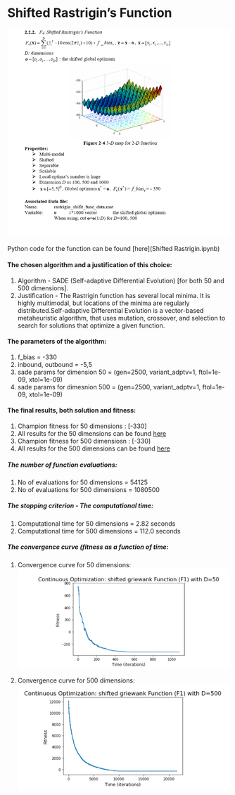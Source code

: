 # Shifted Rastrigin’s Function

![](images/rastrigin.png)

Python code for the function can be found [here](Shifted Rastrigin.ipynb)

#### The chosen algorithm and a justification of this choice:
1. Algorithm - SADE (Self-adaptive Differential Evolution) [for both 50 and 500 dimensions].
2. Justification - The Rastrigin function has several local minima. It is highly multimodal, but locations of the minima are regularly
distributed.Self-adaptive Differential Evolution is a vector-based metaheuristic algorithm, that uses mutation, crossover, and selection to search for
solutions that optimize a given function.


#### The parameters of the algorithm:
1. f_bias = -330
2. inbound, outbound = -5,5
3. sade params for dimension 50  = (gen=2500, variant_adptv=1, ftol=1e-09, xtol=1e-09)
4. sade params for dimesnion 500 = (gen=2500, variant_adptv=1, ftol=1e-09, xtol=1e-09)
                                         
#### The final results, both solution and fitness:
1. Champion fitness for 50 dimensions  : [-330]
2. All results for the 50 dimensions can be found [here](Fitness%20Result/fitness50.txt)
3. Champion fitness for 500 dimensiosn : [-330]
4. All results for the 500 dimensions can be found [here](Fitness%20Result/fitness500.txt)

##### The number of function evaluations: 
1. No of evaluations for 50 dimensions = 54125
2. No of evaluations for 500 dimensions = 1080500

##### The stopping criterion - The computational time:
1. Computational time for 50 dimensions = 2.82 seconds
2. Computational time for 500 dimensions = 112.0 seconds

##### The convergence curve (fitness as a function of time:
1. Convergence curve for 50 dimensions:
![](images/rastrigin50.png)

2. Convergence curve for 500 dimensions:
![](images/rastrigin500.png)

